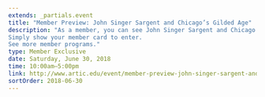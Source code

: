 ```yaml
---
extends: _partials.event
title: "Member Preview: John Singer Sargent and Chicago’s Gilded Age"
description: "As a member, you can see John Singer Sargent and Chicago’s Gilded Age—featuring approximately 100 objects by the beloved artist and others in his circle—before it opens to the public. 
Simply show your member card to enter.
See more member programs."
type: Member Exclusive
date: Saturday, June 30, 2018
time: 10:00am–5:00pm
link: http://www.artic.edu/event/member-preview-john-singer-sargent-and-chicago-s-gilded-age-1
sortOrder: 2018-06-30
---
```

